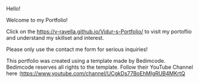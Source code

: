 Hello!

Welcome to my Portfolio!

Click on the https://v-ravella.github.io/Vidur-s-Portfolio/ to visit my portoflio and understand my skillset and interest. 

Please only use the contact me form for serious inquiries!


This portfolio was created using a template made by Bedimcode.
Bedimcode reserves all rights to the template.
Follow their YouTube Channel here :https://www.youtube.com/channel/UCgkDs77BoEhMIgRUB4MKrtQ
